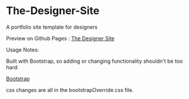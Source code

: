 # The-Designer-Site
A portfolio site template for designers

Preview on Github Pages :
<a href="http://kenoleon.github.io/The-Designer-Site/" target="_blank">The Designer Site</a>

Usage Notes:

Built with Bootstrap, so adding or changing functionality shouldn't be too hard:

<a href="http://getbootstrap.com" target="_blank">Bootstrap</a>

css changes are all in the bootstrapOverride.css file.

